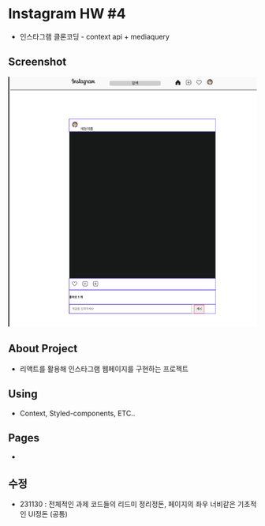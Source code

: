 # Instagram HW #4

 - 인스타그램 클론코딩 - context api + mediaquery 

## Screenshot
 <img src="./1.png">

## About Project

 - 리액트를 활용해 인스타그램 웹페이지를 구현하는 프로젝트

## Using

 - Context, Styled-components, ETC..

## Pages

 - 

## 수정

 - 231130 : 전체적인 과제 코드들의 리드미 정리정돈, 페이지의 좌우 너비같은 기초적인 UI정돈 (공통) 
